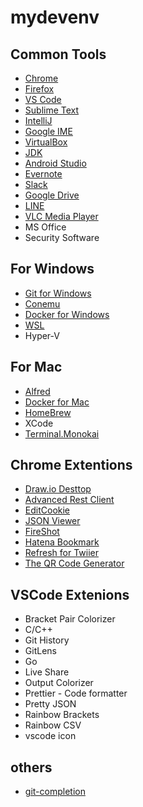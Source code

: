 # mydevenv

## Common Tools

- [Chrome](https://www.google.co.jp/chrome/browser/desktop/index.html)
- [Firefox](https://www.mozilla.org/ja/firefox/new/)
- [VS Code](https://code.visualstudio.com/)
- [Sublime Text](https://www.sublimetext.com/)
- [IntelliJ](https://www.jetbrains.com/idea/download/)
- [Google IME](https://www.google.co.jp/ime/)
- [VirtualBox](https://www.virtualbox.org/wiki/Downloads)
- [JDK](https://www.oracle.com/technetwork/java/javase/downloads/jdk8-downloads-2133151.html)
- [Android Studio](https://developer.android.com/studio/install?hl=ja)
- [Evernote](https://evernote.com/intl/jp)
- [Slack](https://slack.com/intl/ja-jp/downloads/)
- [Google Drive](https://www.google.com/intl/ja_ALL/drive/download/)
- [LINE](https://line.me/ja/download)
- [VLC Media Player](https://www.videolan.org/vlc/index.ja.html)
- MS Office
- Security Software

## For Windows

- [Git for Windows](http://gitforwindows.org/)
- [Conemu](https://conemu.github.io/)
- [Docker for Windows](https://docs.docker.com/docker-for-windows/install/)
- [WSL](https://linuxfan.info/wsl-setup-guide)
- Hyper-V

## For Mac

- [Alfred](https://www.alfredapp.com/)
- [Docker for Mac](https://docs.docker.com/docker-for-mac/install/)
- [HomeBrew](https://brew.sh/index_ja)
- XCode
- [Terminal.Monokai](https://github.com/stephenway/monokai.terminal)

## Chrome Extentions

- [Draw.io Desttop](https://chrome.google.com/webstore/detail/drawio-desktop/pebppomjfocnoigkeepgbmcifnnlndla?gl=JP&hl=ja)
- [Advanced Rest Client](https://chrome.google.com/webstore/detail/advanced-rest-client/hgmloofddffdnphfgcellkdfbfbjeloo)
- [EditCookie](https://chrome.google.com/webstore/detail/editthiscookie/fngmhnnpilhplaeedifhccceomclgfbg?hl=ja)
- [JSON Viewer](https://chrome.google.com/webstore/detail/json-viewer/gbmdgpbipfallnflgajpaliibnhdgobh?hl=ja)
- [FireShot](https://chrome.google.com/webstore/detail/take-webpage-screenshots/mcbpblocgmgfnpjjppndjkmgjaogfceg?hl=ja)
- [Hatena Bookmark](https://chrome.google.com/webstore/detail/%E3%81%AF%E3%81%A6%E3%81%AA%E3%83%96%E3%83%83%E3%82%AF%E3%83%9E%E3%83%BC%E3%82%AF/dnlfpnhinnjdgmjfpccajboogcjocdla?hl=ja)
- [Refresh for Twiier](https://chrome.google.com/webstore/detail/refresh-for-twitter/hdpiilkeoldobfomlhipnnfanmgfllmp?hl=ja)
- [The QR Code Generator](https://chrome.google.com/webstore/detail/the-qr-code-extension/oijdcdmnjjgnnhgljmhkjlablaejfeeb)

## VSCode Extenions

- Bracket Pair Colorizer
- C/C++
- Git History
- GitLens
- Go
- Live Share
- Output Colorizer
- Prettier - Code formatter
- Pretty JSON
- Rainbow Brackets
- Rainbow CSV
- vscode icon

## others

- [git-completion](https://github.com/git/git/tree/master/contrib/completion)
